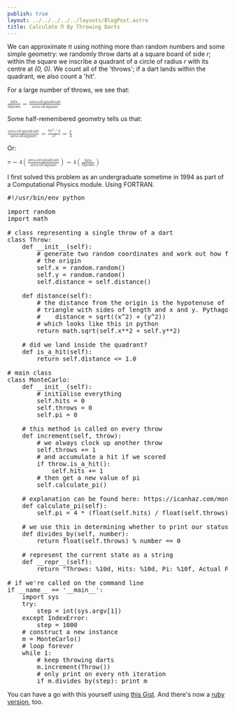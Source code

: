 ```yaml
---
publish: true
layout: ../../../../../layouts/BlogPost.astro
title: Calculate Π By Throwing Darts
---
```

<p>
    We can approximate <em>π</em> using nothing more than random numbers and some
    simple geometry: we randomly throw darts at a square board of
    side <em>r</em>; within the square we inscribe a quadrant of a circle of radius <em>r</em>
    with its centre at <em>(0, 0)</em>. We count all of the 'throws'; if a dart lands
    within the quadrant, we also count a 'hit'.
  </p>
  <p>
    For a large number of throws, we see that:
  </p>
  <div class='maths'>
    <math>
      <mfrac>
        <mi>hits</mi>
  	    <mn>throws</mn>
      </mfrac>
      <mo>=</mo>
      <mfrac>
        <mi>area-of-quadrant</mi>
        <mn>area-of-square</mn>
      </mfrac>
    </math>
  </div>

  <p>
    Some half-remembered geometry tells us that:
  </p>
  <div class='maths'>
    <math>
      <mfrac>
        <mi>area-of-quadrant</mi>
        <mi>area-of-square</mi>
      </mfrac>
      <mo>=</mo>
      <mfrac>
        <mrow>
          <msup><mi>πr</mi><mn>2</mn></msup><mo>/</mo><mn>4</mn>
        </mrow>
        <mrow>
          <msup><mi>r</mi><mn>2</mn></msup>
        </mrow>
      </mfrac>
      <mo>=</mo>
      <mfrac>
        <mi>π</mi>
        <mn>4</mn>
      </mfrac>
    </math>
  </div>

  <p>
    Or:
  </p>
  <div class='maths'>
    <math>
      <mi>π</mi>
      <mo>=</mo>
      <mn>4</mn>
      <mo>(</mo>
      <mfrac>
        <mi>area-of-quadrant</mi>
        <mi>area-of-square</mi>
      </mfrac>
      <mo>)</mo>
      <mo>=</mo>
      <mn>4</mn>
      <mo>(</mo>
      <mfrac>
        <mi>hits</mi>
        <mi>throws</mi>
      </mfrac>
      <mo>)</mo>
    </math>
  </div>

<p>
I first solved this problem as an undergraduate sometime in 1994 as part of a Computational Physics module. Using FORTRAN.</p>

<pre>
#!/usr/bin/env python

import random
import math

# class representing a single throw of a dart
class Throw:
	def __init__(self):
		# generate two random coordinates and work out how far away we are from
		# the origin
		self.x = random.random()
		self.y = random.random()
		self.distance = self.distance()

	def distance(self):
		# the distance from the origin is the hypotenuse of a right-angled
		# triangle with sides of length and x and y. Pythagoras told us that:
		#    distance = sqrt((x^2) + (y^2))
		# which looks like this in python
		return math.sqrt(self.x**2 + self.y**2)

	# did we land inside the quadrant?
	def is_a_hit(self):
		return self.distance <= 1.0

# main class
class MonteCarlo:
	def __init__(self):
		# initialise everything
		self.hits = 0
		self.throws = 0
		self.pi = 0

	# this method is called on every throw
	def increment(self, throw):
		# we always clock up another throw
		self.throws += 1
		# and accumulate a hit if we scored
		if throw.is_a_hit():
			self.hits += 1
		# then get a new value of pi
		self.calculate_pi()

	# explanation can be found here: https://icanhaz.com/montecarlo
	def calculate_pi(self):
		self.pi = 4 * (float(self.hits) / float(self.throws))

	# we use this in determining whether to print our status
	def divides_by(self, number):
		return float(self.throws) % number == 0

	# represent the current state as a string
	def __repr__(self):
		return "Throws: %10d, Hits: %10d, Pi: %10f, Actual Pi: %10f" % (self.throws, self.hits, self.pi, math.pi)

# if we're called on the command line
if __name__ == '__main__':
	import sys
	try:
		step = int(sys.argv[1])
	except IndexError:
		step = 1000
	# construct a new instance
	m = MonteCarlo()
	# loop forever
	while 1:
		# keep throwing darts
		m.increment(Throw())
		# only print on every nth iteration
		if m.divides_by(step): print m
</pre>

<p>You can have a go with this yourself using <a href="https://gist.github.com/pikesley/9c0e00cc706195c0db200d5a39b1d282">this Gist</a>. And there's now a <a href="//pikesley.org/blog/2010/10/14/calculate-π-by-throwing-ruby-tipped-darts/">ruby version</a>, too.</p>
